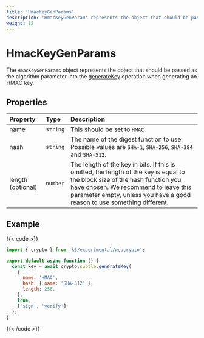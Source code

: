```yaml
---
title: 'HmacKeyGenParams'
description: 'HmacKeyGenParams represents the object that should be passed as the algorithm parameter into the generateKey operation, when generating an HMAC key.'
weight: 12
---
```


# HmacKeyGenParams

The `HmacKeyGenParams` object represents the object that should be passed as the algorithm parameter into the [generateKey](https://grafana.com/docs/k6/<K6_VERSION>/javascript-api/k6-experimental/webcrypto/subtlecrypto/generatekey) operation when generating an HMAC key.

## Properties

| Property          | Type     | Description                                                                                                                                                                                                                                     |
| :---------------- | :------- | :---------------------------------------------------------------------------------------------------------------------------------------------------------------------------------------------------------------------------------------------- |
| name              | `string` | This should be set to `HMAC`.                                                                                                                                                                                                                    |
| hash              | `string` | The name of the digest function to use. Possible values are `SHA-1`, `SHA-256`, `SHA-384` and `SHA-512`.                                                                                                                                        |
| length (optional) | `number` | The length of the key in bits. If this is omitted, the length of the key is equal to the block size of the hash function you have chosen. We recommend to leave this parameter empty, unless you have a good reason to use something different. |

## Example

{{< code >}}

```javascript
import { crypto } from 'k6/experimental/webcrypto';

export default async function () {
  const key = await crypto.subtle.generateKey(
    {
      name: 'HMAC',
      hash: { name: 'SHA-512' },
      length: 256,
    },
    true,
    ['sign', 'verify']
  );
}
```

{{< /code >}}
